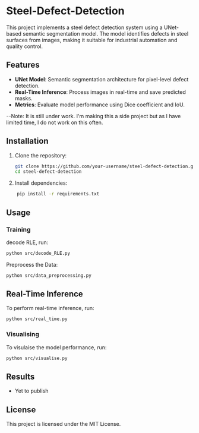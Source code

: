 # Steel-Defect-Detection

This project implements a steel defect detection system using a UNet-based semantic segmentation model. The model identifies defects in steel surfaces from images, making it suitable for industrial automation and quality control.

## Features
- **UNet Model**: Semantic segmentation architecture for pixel-level defect detection.
- **Real-Time Inference**: Process images in real-time and save predicted masks.
- **Metrics**: Evaluate model performance using Dice coefficient and IoU.

--Note: It is still under work. I'm making this a side project but as I have limited time, I do not work on this often.
## Installation
1. Clone the repository:
   ```bash
   git clone https://github.com/your-username/steel-defect-detection.git
   cd steel-defect-detection
    ```
2. Install dependencies:
```bash
    pip install -r requirements.txt
```

## Usage
### Training
decode RLE, run:

```bash
python src/decode_RLE.py
```
Preprocess the Data:

```bash
python src/data_preprocessing.py
```
## Real-Time Inference
To perform real-time inference, run:

```bash
python src/real_time.py
```

### Visualising
To visulaise the model performance, run:

```bash
python src/visualise.py
```

## Results
- Yet to publish

## License
This project is licensed under the MIT License.
